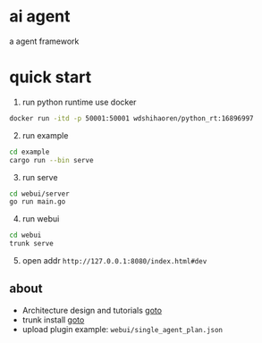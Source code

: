 # ai agent
a agent framework

# quick start

1. run python runtime use docker
```bash
docker run -itd -p 50001:50001 wdshihaoren/python_rt:16896997
```
2. run example
```bash
cd example
cargo run --bin serve
```
3. run serve
```bash
cd webui/server
go run main.go
```
4. run webui
```bash
cd webui
trunk serve 
```
5. open addr `http://127.0.0.1:8080/index.html#dev`

## about
- Architecture design and tutorials [goto](https://juejin.cn/column/7380579037112516658)
- trunk install [goto](https://trunkrs.dev/)
- upload plugin example: `webui/single_agent_plan.json`